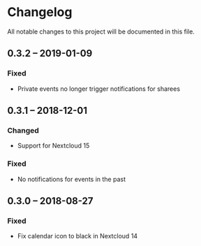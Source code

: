 # Changelog
All notable changes to this project will be documented in this file.

## 0.3.2 – 2019-01-09
### Fixed
- Private events no longer trigger notifications for sharees


## 0.3.1 – 2018-12-01
### Changed
- Support for Nextcloud 15

### Fixed
- No notifications for events in the past


## 0.3.0 – 2018-08-27
### Fixed
- Fix calendar icon to black in Nextcloud 14
